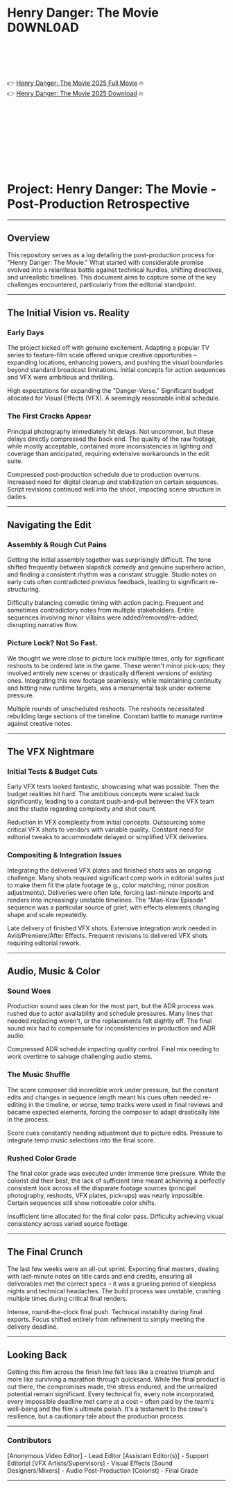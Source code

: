 # Henry Danger: The Movie D0WNL0AD

<br><br><br><br>


👉 <a href="https://Mike-norrmarimam1982.github.io/dyzocaafku/">Henry Danger: The Movie 2025 Full Movie</a> 🔥
<br>
👉 <a href="https://Mike-norrmarimam1982.github.io/dyzocaafku/">Henry Danger: The Movie 2025 Download</a> 🔥


<br><br><br><br><br><br><br><br>



# Project: Henry Danger: The Movie - Post-Production Retrospective

---

## Overview

This repository serves as a log detailing the post-production process for "Henry Danger: The Movie." What started with considerable promise evolved into a relentless battle against technical hurdles, shifting directives, and unrealistic timelines. This document aims to capture some of the key challenges encountered, particularly from the editorial standpoint.

---

## The Initial Vision vs. Reality

### Early Days

The project kicked off with genuine excitement. Adapting a popular TV series to feature-film scale offered unique creative opportunities – expanding locations, enhancing powers, and pushing the visual boundaries beyond standard broadcast limitations. Initial concepts for action sequences and VFX were ambitious and thrilling.

   High expectations for expanding the "Danger-Verse."
   Significant budget allocated for Visual Effects (VFX).
   A seemingly reasonable initial schedule.

### The First Cracks Appear

Principal photography immediately hit delays. Not uncommon, but these delays directly compressed the back end. The quality of the raw footage, while mostly acceptable, contained more inconsistencies in lighting and coverage than anticipated, requiring extensive workarounds in the edit suite.

   Compressed post-production schedule due to production overruns.
   Increased need for digital cleanup and stabilization on certain sequences.
   Script revisions continued well into the shoot, impacting scene structure in dailies.

---

## Navigating the Edit

### Assembly & Rough Cut Pains

Getting the initial assembly together was surprisingly difficult. The tone shifted frequently between slapstick comedy and genuine superhero action, and finding a consistent rhythm was a constant struggle. Studio notes on early cuts often contradicted previous feedback, leading to significant re-structuring.

   Difficulty balancing comedic timing with action pacing.
   Frequent and sometimes contradictory notes from multiple stakeholders.
   Entire sequences involving minor villains were added/removed/re-added, disrupting narrative flow.

### Picture Lock? Not So Fast.

We thought we were close to picture lock multiple times, only for significant reshoots to be ordered late in the game. These weren't minor pick-ups; they involved entirely new scenes or drastically different versions of existing ones. Integrating this new footage seamlessly, while maintaining continuity and hitting new runtime targets, was a monumental task under extreme pressure.

   Multiple rounds of unscheduled reshoots.
   The reshoots necessitated rebuilding large sections of the timeline.
   Constant battle to manage runtime against creative notes.

---

## The VFX Nightmare

### Initial Tests & Budget Cuts

Early VFX tests looked fantastic, showcasing what was possible. Then the budget realities hit hard. The ambitious concepts were scaled back significantly, leading to a constant push-and-pull between the VFX team and the studio regarding complexity and shot count.

   Reduction in VFX complexity from initial concepts.
   Outsourcing some critical VFX shots to vendors with variable quality.
   Constant need for editorial tweaks to accommodate delayed or simplified VFX deliveries.

### Compositing & Integration Issues

Integrating the delivered VFX plates and finished shots was an ongoing challenge. Many shots required significant comp work in editorial suites just to make them fit the plate footage (e.g., color matching, minor position adjustments). Deliveries were often late, forcing last-minute imports and renders into increasingly unstable timelines. The "Man-Krav Episode" sequence was a particular source of grief, with effects elements changing shape and scale repeatedly.

   Late delivery of finished VFX shots.
   Extensive integration work needed in Avid/Premiere/After Effects.
   Frequent revisions to delivered VFX shots requiring editorial rework.

---

## Audio, Music & Color

### Sound Woes

Production sound was clean for the most part, but the ADR process was rushed due to actor availability and schedule pressures. Many lines that needed replacing weren't, or the replacements felt slightly off. The final sound mix had to compensate for inconsistencies in production and ADR audio.

   Compressed ADR schedule impacting quality control.
   Final mix needing to work overtime to salvage challenging audio stems.

### The Music Shuffle

The score composer did incredible work under pressure, but the constant edits and changes in sequence length meant his cues often needed re-editing in the timeline, or worse, temp tracks were used in final reviews and became expected elements, forcing the composer to adapt drastically late in the process.

   Score cues constantly needing adjustment due to picture edits.
   Pressure to integrate temp music selections into the final score.

### Rushed Color Grade

The final color grade was executed under immense time pressure. While the colorist did their best, the lack of sufficient time meant achieving a perfectly consistent look across all the disparate footage sources (principal photography, reshoots, VFX plates, pick-ups) was nearly impossible. Certain sequences still show noticeable color shifts.

   Insufficient time allocated for the final color pass.
   Difficulty achieving visual consistency across varied source footage.

---

## The Final Crunch

The last few weeks were an all-out sprint. Exporting final masters, dealing with last-minute notes on title cards and end credits, ensuring all deliverables met the correct specs – it was a grueling period of sleepless nights and technical headaches. The build process was unstable, crashing multiple times during critical final renders.

   Intense, round-the-clock final push.
   Technical instability during final exports.
   Focus shifted entirely from refinement to simply meeting the delivery deadline.

---

## Looking Back

Getting this film across the finish line felt less like a creative triumph and more like surviving a marathon through quicksand. While the final product is out there, the compromises made, the stress endured, and the unrealized potential remain significant. Every technical fix, every note incorporated, every impossible deadline met came at a cost – often paid by the team's well-being and the film's ultimate polish. It's a testament to the crew's resilience, but a cautionary tale about the production process.

---

### Contributors

   [Anonymous Video Editor] - Lead Editor
   [Assistant Editor(s)] - Support Editorial
   [VFX Artists/Supervisors] - Visual Effects
   [Sound Designers/Mixers] - Audio Post-Production
   [Colorist] - Final Grade

---



